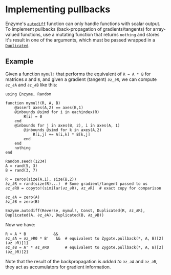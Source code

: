 # Implementing pullbacks

Enzyme's [`autodiff`](@ref) function can only handle functions with scalar output. To implement pullbacks (back-propagation of gradients/tangents) for array-valued functions, use a mutating function that returns `nothing` and stores it's result in one of the arguments, which must be passed wrapped in a [`Duplicated`](@ref).

## Example

Given a function `mymul!` that performs the equivalent of `R = A * B` for matrices `A` and `B`, and given a gradient (tangent) `∂z_∂R`, we can compute `∂z_∂A` and `∂z_∂B` like this:

```@example pullback
using Enzyme, Random

function mymul!(R, A, B)
    @assert axes(A,2) == axes(B,1)
    @inbounds @simd for i in eachindex(R)
        R[i] = 0
    end
    @inbounds for j in axes(B, 2), i in axes(A, 1)
        @inbounds @simd for k in axes(A,2)
            R[i,j] += A[i,k] * B[k,j]
        end
    end
    nothing
end

Random.seed!(1234)
A = rand(5, 3)
B = rand(3, 7)

R = zeros(size(A,1), size(B,2))
∂z_∂R = rand(size(R)...)  # Some gradient/tangent passed to us
∂z_∂R0 = copyto!(similar(∂z_∂R), ∂z_∂R)  # exact copy for comparison

∂z_∂A = zero(A)
∂z_∂B = zero(B)

Enzyme.autodiff(Reverse, mymul!, Const, Duplicated(R, ∂z_∂R), Duplicated(A, ∂z_∂A), Duplicated(B, ∂z_∂B))
```

Now we have:

```@example pullback
R ≈ A * B            &&
∂z_∂A ≈ ∂z_∂R0 * B'   &&  # equivalent to Zygote.pullback(*, A, B)[2](∂z_∂R)[1]
∂z_∂B ≈ A' * ∂z_∂R0       # equivalent to Zygote.pullback(*, A, B)[2](∂z_∂R)[2]
```

Note that the result of the backpropagation is *added to* `∂z_∂A` and `∂z_∂B`, they act as accumulators for gradient information.
